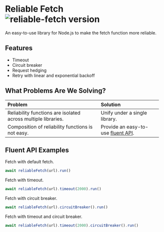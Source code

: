 # Reliable Fetch ![reliable-fetch version](https://img.shields.io/badge/version-v0.0.0-yellow.svg)

An easy-to-use library for Node.js to make the fetch function more reliable.

## Features

-   Timeout
-   Circuit breaker
-   Request hedging
-   Retry with linear and exponential backoff

## What Problems Are We Solving?

| Problem                                                       | Solution                                                                             |
| :------------------------------------------------------------ | :----------------------------------------------------------------------------------- |
| Reliability functions are isolated across multiple libraries. | Unify under a single library.                                                        |
| Composition of reliability functions is not easy.             | Provide an easy-to-use [fluent API](https://en.wikipedia.org/wiki/Fluent_interface). |

## Fluent API Examples

Fetch with default fetch.

```ts
await reliableFetch(url).run()
```

Fetch with timeout.

```ts
await reliableFetch(url).timeout(2000).run()
```

Fetch with circuit breaker.

```ts
await reliableFetch(url).circuitBreaker().run()
```

Fetch with timeout and circuit breaker.

```ts
await reliableFetch(url).timeout(2000).circuitBreaker().run()
```
